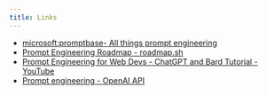 ```yaml
---
title: Links
---
```


- [microsoft:promptbase- All things prompt engineering](https://github.com/microsoft/promptbase)
- [Prompt Engineering Roadmap - roadmap.sh](https://roadmap.sh/prompt-engineering)
- [Prompt Engineering for Web Devs - ChatGPT and Bard Tutorial - YouTube](https://www.youtube.com/watch?v=ScKCy2udln8)
- [Prompt engineering - OpenAI API](https://platform.openai.com/docs/guides/prompt-engineering)
